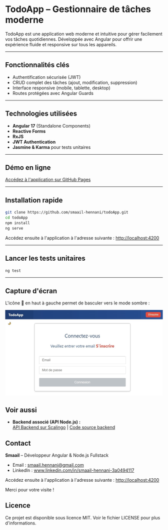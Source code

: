 # TodoApp – Gestionnaire de tâches moderne

TodoApp est une application web moderne et intuitive pour gérer facilement vos tâches quotidiennes. Développée avec Angular pour offrir une expérience fluide et responsive sur tous les appareils.

---

## Fonctionnalités clés

- Authentification sécurisée (JWT)
- CRUD complet des tâches (ajout, modification, suppression)
- Interface responsive (mobile, tablette, desktop)
- Routes protégées avec Angular Guards

---

## Technologies utilisées

- **Angular 17** (Standalone Components)
- **Reactive Forms** 
- **RxJS**
- **JWT Authentication** 
- **Jasmine & Karma** pour tests unitaires

---

## Démo en ligne

[Accédez à l'application sur GitHub Pages](https://smaail-hennani.github.io/todoApp/login)

---

## Installation rapide

```bash
git clone https://github.com/smaail-hennani/todoApp.git
cd todoApp
npm install
ng serve
```

Accédez ensuite à l'application à l'adresse suivante : [http://localhost:4200](http://localhost:4200)

---

## Lancer les tests unitaires

```bash
ng test
```

---

## Capture d'écran

L'icône 🌙 en haut à gauche permet de basculer vers le mode sombre :

![Connexion TodoApp](src/assets/interface_todoApp.jpg)

## Voir aussi
- **Backend associé (API Node.js) :**  
[API Backend sur Scalingo](https://todosecure.osc-fr1.scalingo.io) | [Code source backend](https://github.com/smaailhennani-cloud/TodoSecure-API)  

## Contact
**Smaail** – Développeur Angular & Node.js Fullstack
- Email : smaail.hennani@gmail.com
- LinkedIn : www.linkedin.com/in/smaail-hennani-3a0494117


Accédez ensuite à l'application à l'adresse suivante : [http://localhost:4200](http://localhost:4200)

Merci pour votre visite !

## Licence
Ce projet est disponible sous licence MIT. Voir le fichier LICENSE pour plus d'informations.
